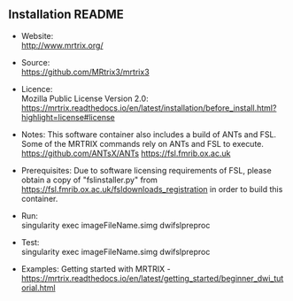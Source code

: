 ## Installation README

* Website:  
            http://www.mrtrix.org/
* Source:   
            https://github.com/MRtrix3/mrtrix3

* Licence:  
            Mozilla Public License Version 2.0: https://mrtrix.readthedocs.io/en/latest/installation/before_install.html?highlight=license#license

* Notes:
            This software container also includes a build of ANTs and FSL.
            Some of the MRTRIX commands rely on ANTs and FSL to execute.
            https://github.com/ANTsX/ANTs
            https://fsl.fmrib.ox.ac.uk

* Prerequisites:
            Due to software licensing requirements of FSL, please obtain a copy of
            "fslinstaller.py" from  https://fsl.fmrib.ox.ac.uk/fsldownloads_registration
            in order to build this container.
* Run:      
            singularity exec imageFileName.simg dwifslpreproc

* Test:     
            singularity exec imageFileName.simg dwifslpreproc

* Examples:
            Getting started with MRTRIX  - https://mrtrix.readthedocs.io/en/latest/getting_started/beginner_dwi_tutorial.html
